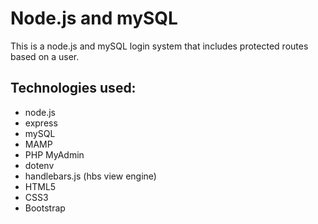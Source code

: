 # Node.js and mySQL

This is a node.js and mySQL login system that includes protected routes based on a user.

## Technologies used:

- node.js
- express
- mySQL
- MAMP
- PHP MyAdmin
- dotenv
- handlebars.js (hbs view engine)
- HTML5
- CSS3
- Bootstrap
